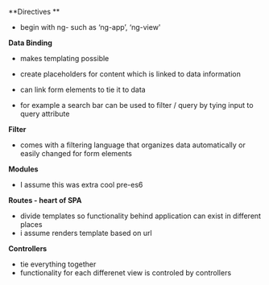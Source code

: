 **Directives **

* begin with ng- such as ‘ng-app’, ‘ng-view'

**Data Binding**

* makes templating possible
* create placeholders for content which is linked to data information
* can link form elements to tie it to data

* for example a search bar can be used to filter / query by tying input to query attribute

**Filter**

* comes with a filtering language that organizes data automatically or easily changed for form elements

**Modules**

* I assume this was extra cool pre-es6

**Routes - heart of SPA**

* divide templates so functionality behind application can exist in different places
* i assume renders template based on url

**Controllers**

* tie everything together
* functionality for each differenet view is controled by controllers